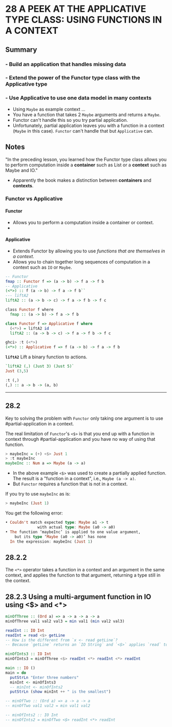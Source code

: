 # 28 A PEEK AT THE APPLICATIVE TYPE CLASS: USING FUNCTIONS IN A CONTEXT


## Summary
### - Build an application that handles missing data
 ### - Extend the power of the Functor type class with the Applicative type
### - Use Applicative to use one data model in many contexts

- Using `Maybe` as example context ...
- You have a function that takes 2 `Maybe` arguments and returns a `Maybe`.
- Functor can't handle this so you try partial application.
- Unfortunately, partial application leaves you with a function in a context (`Maybe` in this case). `Functor` can't handle that but `Applicative` can.



## Notes

"In the preceding lesson, you learned how the Functor type class allows you to perform computation inside a **container** such as List or a **context** such as Maybe and IO."

- Apparently the book makes a distinction between **containers** and **contexts**.

### Functor vs Applicative

#### Functor
- Allows you to perform a computation inside a container or context.
- 

#### Applicative
- Extends Functor by allowing you to use *functions that are themselves in a context*.
- Allows you to chain together long sequences of computation in a context such as `IO` or `Maybe`. 

```haskell
-- Functor
fmap :: Functor f => (a -> b) -> f a -> f b
-- Applicative
(<*>) :: f (a -> b) -> f a -> f b``
--- liftA2
liftA2 :: (a -> b -> c) -> f a -> f b -> f c
```


```haskell
class Functor f where
  fmap :: (a -> b) -> f a -> f b

class Functor f => Applicative f where
  (<*>) = liftA2 id
  liftA2 :: (a -> b -> c) -> f a -> f b -> f c

ghci> :t (<*>)
(<*>) :: Applicative f => f (a -> b) -> f a -> f b

```


**`liftA2`**
Lift a binary function to actions.
```haskell
`liftA2 (,) (Just 3) (Just 5)`
Just (3,5) 

:t (,)
(,) :: a -> b -> (a, b)

```


---

## 28.2

Key to solving the problem with `Functor` only taking one argument is to use #partial-application in a context.

The real limitation of `Functor`'s `<$>` is that you end up with a function in context through #partial-application and you have no way of using that function.

```haskell
> maybeInc = (+) <$> Just 1
> :t maybeInc
maybeInc :: Num a => Maybe (a -> a)
```
- In the above example `<$>` was used to create a partially applied function. The result is a "function in a context", i.e., `Maybe (a -> a)`.
- But `Functor` requires a function that is not in a context.

If you try to use `maybeInc` as is:
```haskell
> maybeInc (Just 1)
```
You get the following error:
```haskell
• Couldn't match expected type: Maybe a1 -> t
              with actual type: Maybe (a0 -> a0)
• The function ‘maybeInc’ is applied to one value argument,
    but its type ‘Maybe (a0 -> a0)’ has none
  In the expression: maybeInc (Just 1)

```

## 28.2.2

The `<*>` operator takes a function in a context and an argument in the same context, and applies the function to that argument, returning a type still in the context.

## 28.2.3 Using a multi-argument function in IO using <$> and <*>

```haskell
minOfThree :: (Ord a) => a -> a -> a -> a
minOfThree val1 val2 val3 = min val1 (min val2 val3)

readInt :: IO Int
readInt = read <$> getLine
-- How is the different from `x <- read getLine`?
-- Because `getLine` returns an `IO String` and `<$>` applies `read` to the `String` inside `IO`.

minOfInts3 :: IO Int
minOfInts3 = minOfThree <$> readInt <*> readInt <*> readInt

main :: IO ()
main = do
  putStrLn "Enter three numbers"
  minInt <- minOfInts3
  -- minInt <- minOfInts2
  putStrLn (show minInt ++ " is the smallest")

-- minOfTwo :: (Ord a) => a -> a -> a
-- minOfTwo val1 val2 = min val1 val2

-- minOfInts2 :: IO Int
-- minOfInts2 = minOfTwo <$> readInt <*> readInt
```